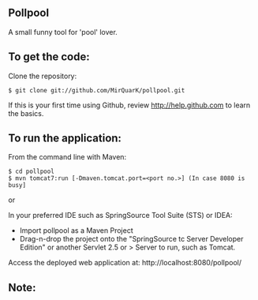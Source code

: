 Pollpool
-------------------
A small funny tool for 'pool' lover.


To get the code:
-------------------
Clone the repository:

    $ git clone git://github.com/MirQuarK/pollpool.git

If this is your first time using Github, review http://help.github.com to learn the basics.

To run the application:
-------------------	
From the command line with Maven:

    $ cd pollpool
    $ mvn tomcat7:run [-Dmaven.tomcat.port=<port no.>] (In case 8080 is busy] 

or

In your preferred IDE such as SpringSource Tool Suite (STS) or IDEA:

* Import pollpool as a Maven Project
* Drag-n-drop the project onto the "SpringSource tc Server Developer Edition" or another Servlet 2.5 or > Server to run, such as Tomcat.

Access the deployed web application at: http://localhost:8080/pollpool/

Note:
-------------------

